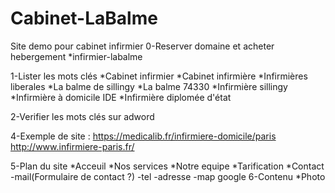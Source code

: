 # Cabinet-LaBalme
Site demo pour cabinet infirmier
0-Reserver domaine et acheter hebergement
  *infirmier-labalme

1-Lister les mots clés
  *Cabinet infirmier
  *Cabinet infirmière
  *Infirmières liberales
  *La balme de sillingy
  *La balme 74330
  *Infirmière sillingy
  *Infirmière à domicile IDE
  *Infirmière diplomée d'état
  
2-Verifier les mots clés sur adword

4-Exemple de site :
https://medicalib.fr/infirmiere-domicile/paris
http://www.infirmiere-paris.fr/

5-Plan du site
  *Acceuil
  *Nos services
  *Notre equipe
  *Tarification
  *Contact
    -mail(Formulaire de contact ?)
    -tel
    -adresse
    -map google
6-Contenu
  *Photo
    
